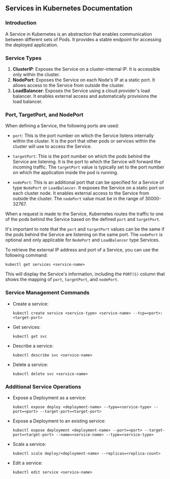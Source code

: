 ## Services in Kubernetes Documentation

### Introduction
A Service in Kubernetes is an abstraction that enables communication between different sets of Pods. It provides a stable endpoint for accessing the deployed application.

### Service Types
1. **ClusterIP**: Exposes the Service on a cluster-internal IP. It is accessible only within the cluster.
2. **NodePort**: Exposes the Service on each Node's IP at a static port. It allows access to the Service from outside the cluster.
3. **LoadBalancer**: Exposes the Service using a cloud provider's load balancer. It enables external access and automatically provisions the load balancer.


### Port, TargetPort, and NodePort

When defining a Service, the following ports are used:

- `port`: This is the port number on which the Service listens internally within the cluster. It is the port that other pods or services within the cluster will use to access the Service.

- `targetPort`: This is the port number on which the pods behind the Service are listening. It is the port to which the Service will forward the incoming traffic. The `targetPort` value is typically set to the port number on which the application inside the pod is running.

- `nodePort`: This is an additional port that can be specified for a Service of type `NodePort` or `LoadBalancer`. It exposes the Service on a static port on each cluster node. It enables external access to the Service from outside the cluster. The `nodePort` value must be in the range of 30000-32767.

When a request is made to the Service, Kubernetes routes the traffic to one of the pods behind the Service based on the defined `port` and `targetPort`.

It's important to note that the `port` and `targetPort` values can be the same if the pods behind the Service are listening on the same port. The `nodePort` is optional and only applicable for `NodePort` and `LoadBalancer` type Services.

To retrieve the external IP address and port of a Service, you can use the following command:

```
kubectl get services <service-name>
```

This will display the Service's information, including the `PORT(S)` column that shows the mapping of `port`, `targetPort`, and `nodePort`.

### Service Management Commands
- Create a service:
   ```
   kubectl create service <service-type> <service-name> --tcp=<port>:<target-port>
   ```
- Get services:
   ```
   kubectl get svc
   ```
- Describe a service:
   ```
   kubectl describe svc <service-name>
   ```
- Delete a service:
   ```
   kubectl delete svc <service-name>
   ```

### Additional Service Operations
- Expose a Deployment as a service:
   ```
   kubectl expose deploy <deployment-name> --type=<service-type> --port=<port> --target-port=<target-port>
   ```
- Expose a Deployment to an existing service:
   ```
   kubectl expose deployment <deployment-name> --port=<port> --target-port=<target-port> --name=<service-name> --type=<service-type>
   ```
- Scale a service:
   ```
   kubectl scale deploy/<deployment-name> --replicas=<replica-count>
   ```
- Edit a service:
   ```
   kubectl edit service <service-name>
   ```